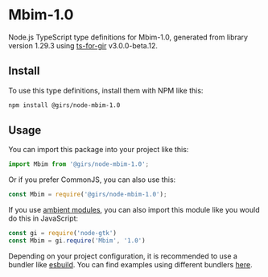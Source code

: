 
# Mbim-1.0

Node.js TypeScript type definitions for Mbim-1.0, generated from library version 1.29.3 using [ts-for-gir](https://github.com/gjsify/ts-for-gjs) v3.0.0-beta.12.

## Install

To use this type definitions, install them with NPM like this:
```bash
npm install @girs/node-mbim-1.0
```

## Usage

You can import this package into your project like this:
```ts
import Mbim from '@girs/node-mbim-1.0';
```

Or if you prefer CommonJS, you can also use this:
```ts
const Mbim = require('@girs/node-mbim-1.0');
```

If you use [ambient modules](https://github.com/gjsify/ts-for-gir/tree/main/packages/cli#ambient-modules), you can also import this module like you would do this in JavaScript:

```ts
const gi = require('node-gtk')
const Mbim = gi.require('Mbim', '1.0')
```

Depending on your project configuration, it is recommended to use a bundler like [esbuild](https://esbuild.github.io/). You can find examples using different bundlers [here](https://github.com/gjsify/ts-for-gir/tree/main/examples).